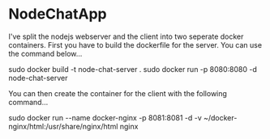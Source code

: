 # NodeChatApp

I've split the nodejs webserver and the client into two seperate docker containers.
First you have to build the dockerfile for the server. You can use the command below...

sudo docker build -t node-chat-server .
sudo docker run -p 8080:8080 -d node-chat-server

You can then create the container for the client with the following command...

sudo docker run --name docker-nginx -p 8081:8081 -d -v ~/docker-nginx/html:/usr/share/nginx/html nginx
